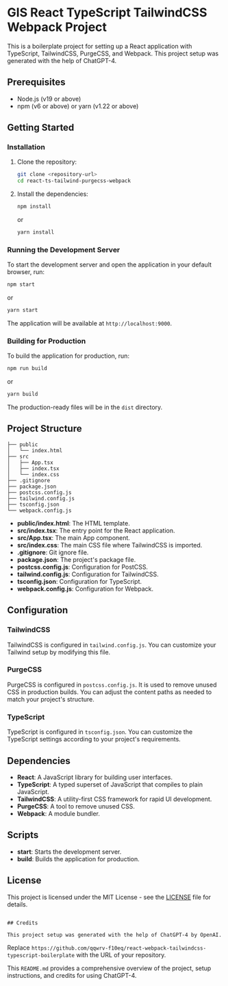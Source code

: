 # GIS React TypeScript TailwindCSS Webpack Project

This is a boilerplate project for setting up a React application with TypeScript, TailwindCSS, PurgeCSS, and Webpack. This project setup was generated with the help of ChatGPT-4.

## Prerequisites

- Node.js (v19 or above)
- npm (v6 or above) or yarn (v1.22 or above)

## Getting Started

### Installation

1. Clone the repository:

   ```sh
   git clone <repository-url>
   cd react-ts-tailwind-purgecss-webpack
   ```

2. Install the dependencies:

   ```sh
   npm install
   ```

   or

   ```sh
   yarn install
   ```

### Running the Development Server

To start the development server and open the application in your default browser, run:

```sh
npm start
```

or

```sh
yarn start
```

The application will be available at `http://localhost:9000`.

### Building for Production

To build the application for production, run:

```sh
npm run build
```

or

```sh
yarn build
```

The production-ready files will be in the `dist` directory.

## Project Structure

```
├── public
│   └── index.html
├── src
│   ├── App.tsx
│   ├── index.tsx
│   └── index.css
├── .gitignore
├── package.json
├── postcss.config.js
├── tailwind.config.js
├── tsconfig.json
└── webpack.config.js
```

- **public/index.html**: The HTML template.
- **src/index.tsx**: The entry point for the React application.
- **src/App.tsx**: The main App component.
- **src/index.css**: The main CSS file where TailwindCSS is imported.
- **.gitignore**: Git ignore file.
- **package.json**: The project's package file.
- **postcss.config.js**: Configuration for PostCSS.
- **tailwind.config.js**: Configuration for TailwindCSS.
- **tsconfig.json**: Configuration for TypeScript.
- **webpack.config.js**: Configuration for Webpack.

## Configuration

### TailwindCSS

TailwindCSS is configured in `tailwind.config.js`. You can customize your Tailwind setup by modifying this file.

### PurgeCSS

PurgeCSS is configured in `postcss.config.js`. It is used to remove unused CSS in production builds. You can adjust the content paths as needed to match your project's structure.

### TypeScript

TypeScript is configured in `tsconfig.json`. You can customize the TypeScript settings according to your project's requirements.

## Dependencies

- **React**: A JavaScript library for building user interfaces.
- **TypeScript**: A typed superset of JavaScript that compiles to plain JavaScript.
- **TailwindCSS**: A utility-first CSS framework for rapid UI development.
- **PurgeCSS**: A tool to remove unused CSS.
- **Webpack**: A module bundler.

## Scripts

- **start**: Starts the development server.
- **build**: Builds the application for production.

## License

This project is licensed under the MIT License - see the [LICENSE](LICENSE) file for details.
```

## Credits

This project setup was generated with the help of ChatGPT-4 by OpenAI.
```

Replace `https://github.com/qqwrv-f10eq/react-webpack-tailwindcss-typescript-boilerplate` with the URL of your repository.

This `README.md` provides a comprehensive overview of the project, setup instructions, and credits for using ChatGPT-4.